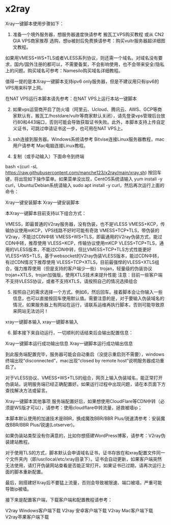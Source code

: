 # x2ray
Xray一键脚本使用步骤如下：

1. 准备一个境外服务器，想服务器速度快请参考 搬瓦工VPS购买教程 或从  CN2 GIA VPS商家推荐 选购，想ip被封后免费换请参考：购买vultr服务器超详细图文教程。

如果用VMESS+WS+TLS或者VLESS系列协议，则还需一个域名。对域名没有要求，国内/国外注册的都可以，不需要备案，不会影响使用，也不会带来安全/隐私上的问题。购买域名可参考：Namesilo购买域名详细教程。

值得一提的是本Xray一键脚本支持ipv6 only服务器，但是不建议用只有ipv6的VPS用来科学上网。

在NAT VPS运行本脚本请先参考：在NAT VPS上运行本站一键脚本

2. 如果vps运营商开启了防火墙（阿里云、Ucloud、腾讯云、AWS、GCP等商家默认有，搬瓦工/hostdare/vultr等商家默认关闭），请先登录vps管理后台放行80和443端口，否则可能会导致获取证书失败。此外，本脚本支持上传自定义证书，可跳过申请证书这一步，也可用在NAT VPS上。

3. ssh连接到服务器。Windows系统请参考 Bitvise连接Linux服务器教程，mac用户请参考 Mac电脑连接Linux教程。

4. 复制（或手动输入）下面命令到终端

bash <(curl -sL https://raw.githubusercontent.com/manche123/x2ray/main/xray.sh)
按回车键，将出现如下操作菜单。如果菜单没出现，CentOS系统请输入 yum install -y curl，Ubuntu/Debian系统请输入 sudo apt install -y curl，然后再次运行上面的命令：

Xray一键安装脚本
Xray一键安装脚本

本Xray一键脚本目前支持以下组合方式：

VMESS，即最普通的V2ray服务器，没有伪装，也不是VLESS
VMESS+KCP，传输协议使用mKCP，VPS线路不好时可能有奇效
VMESS+TCP+TLS，带伪装的V2ray，不能过CDN中转
VMESS+WS+TLS，即最通用的V2ray伪装方式，能过CDN中转，推荐使用
VLESS+KCP，传输协议使用mKCP
VLESS+TCP+TLS，通用的VLESS版本，不能过CDN中转，但比VMESS+TCP+TLS方式性能更好
VLESS+WS+TLS，基于websocket的V2ray伪装VLESS版本，能过CDN中转，有过CDN情况下推荐使用
VLESS+TCP+XTLS，目前最强悍的VLESS+XTLS组合，强力推荐使用（但是支持的客户端少一些）
trojan，轻量级的伪装协议
trojan+XTLS，trojan加强版，使用XTLS技术来提升性能
注意：目前一些客户端不支持VLESS协议，或者不支持XTLS，请按照自己的情况选择组合

5. 按照自己的需求选择一个方式。例如6，然后回车。接着脚本会让你输入一些信息，也可以直接按回车使用默认值。需要注意的是，对于要输入伪装域名的情况，如果服务器上有网站在运行，请联系运维再执行脚本，否则可能导致原来网站无法访问！

xray一键脚本输入
xray一键脚本输入

6. 脚本接下来自动运行，一切顺利的话结束后会输出配置信息：

Xray一键脚本运行成功输出信息
Xray一键脚本运行成功输出信息

到此服务端配置完毕，服务器可能会自动重启（没提示重启则不需要），windows终端出现“disconnected”，mac出现“closed by remote host”说明服务器成功重启了。

对于VLESS协议、VMESS+WS+TLS的组合，网页上输入伪装域名，能正常打开伪装站，说明服务端已经正确配置好。如果运行过程中出现问题，请在本页面下方查找解决方法或留言。

Xray一键脚本其他事项
服务端配置好后，如果想使用CloudFlare等CDN中转（必须是WS版才可以），请参考：使用cloudflare中转流量，拯救被墙ip；

本脚本默认使用的加速技术是BBR，换成魔改BBR/BBR Plus/锐速清参考：安装魔改BBR/BBR Plus/锐速(Lotserver)。

如果伪装站类型没有你满意的，比如你想搭建WordPress博客，请参考：V2ray伪装建站教程。

对于使用TLS的方式，脚本默认会申请域名证书，证书存放在和xray配置文件同一个文件夹内（即/usr/local/etc/xray目录下）。证书会自动更新，如果客户端突然无法使用，请打开伪装网站查看是否能正常打开。如果证书已过期，请再次运行上面的脚本重新配置。

最后，刚搭建好Xray后不要猛上流量，否则会导致被限速、端口被墙，严重可能导致ip被墙。

接下来是配置客户端，下载客户端和配置教程请参考：

V2ray Windows客户端下载
V2ray 安卓客户端下载
V2ray Mac客户端下载
V2ray苹果客户端下载
